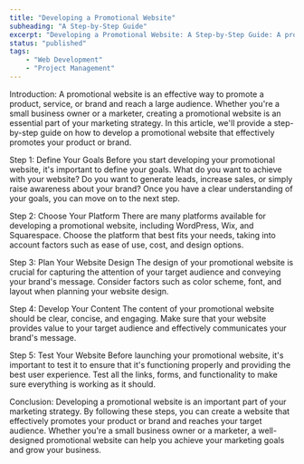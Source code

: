 ```yaml
---
title: "Developing a Promotional Website"
subheading: "A Step-by-Step Guide"
excerpt: "Developing a Promotional Website: A Step-by-Step Guide: A promotional website is a valuable tool for promoting a product, service, or brand. The process of developing a promotional website involves defining your goals, choosing a platform, planning your design, developing content, and testing your website. By following these steps, you can create a promotional website that effectively communicates your brand's message and reaches your target audience."
status: "published"
tags:
    - "Web Development"
    - "Project Management"
---
```


Introduction:
A promotional website is an effective way to promote a product, service, or brand and reach a large audience. Whether you're a small business owner or a marketer, creating a promotional website is an essential part of your marketing strategy. In this article, we'll provide a step-by-step guide on how to develop a promotional website that effectively promotes your product or brand.

Step 1: Define Your Goals
Before you start developing your promotional website, it's important to define your goals. What do you want to achieve with your website? Do you want to generate leads, increase sales, or simply raise awareness about your brand? Once you have a clear understanding of your goals, you can move on to the next step.

Step 2: Choose Your Platform
There are many platforms available for developing a promotional website, including WordPress, Wix, and Squarespace. Choose the platform that best fits your needs, taking into account factors such as ease of use, cost, and design options.

Step 3: Plan Your Website Design
The design of your promotional website is crucial for capturing the attention of your target audience and conveying your brand's message. Consider factors such as color scheme, font, and layout when planning your website design.

Step 4: Develop Your Content
The content of your promotional website should be clear, concise, and engaging. Make sure that your website provides value to your target audience and effectively communicates your brand's message.

Step 5: Test Your Website
Before launching your promotional website, it's important to test it to ensure that it's functioning properly and providing the best user experience. Test all the links, forms, and functionality to make sure everything is working as it should.

Conclusion:
Developing a promotional website is an important part of your marketing strategy. By following these steps, you can create a website that effectively promotes your product or brand and reaches your target audience. Whether you're a small business owner or a marketer, a well-designed promotional website can help you achieve your marketing goals and grow your business.
